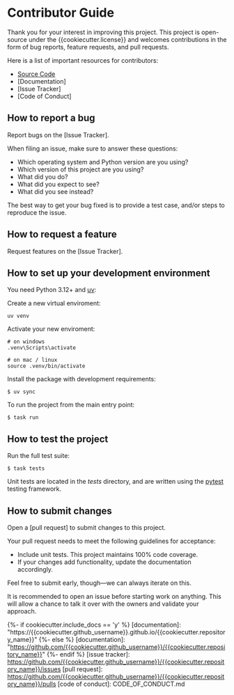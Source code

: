 # Contributor Guide

Thank you for your interest in improving this project.
This project is open-source under the {{cookiecutter.license}} and
welcomes contributions in the form of bug reports, feature requests, and pull requests.

Here is a list of important resources for contributors:

- [Source Code]
- [Documentation]
- [Issue Tracker]
- [Code of Conduct]

## How to report a bug

Report bugs on the [Issue Tracker].

When filing an issue, make sure to answer these questions:

- Which operating system and Python version are you using?
- Which version of this project are you using?
- What did you do?
- What did you expect to see?
- What did you see instead?

The best way to get your bug fixed is to provide a test case,
and/or steps to reproduce the issue.

## How to request a feature

Request features on the [Issue Tracker].

## How to set up your development environment

You need Python 3.12+ and [uv](https://docs.astral.sh/uv/):

Create a new virtual enviroment:

```
uv venv
```

Activate your new enviroment:

```
# on windows
.venv\Scripts\activate

# on mac / linux
source .venv/bin/activate
```

Install the package with development requirements:

```
$ uv sync
```

To run the project from the main entry point:

```
$ task run
```

## How to test the project

Run the full test suite:

```
$ task tests
```

Unit tests are located in the _tests_ directory,
and are written using the [pytest](https://pytest.readthedocs.io/) testing framework.

## How to submit changes

Open a [pull request] to submit changes to this project.

Your pull request needs to meet the following guidelines for acceptance:

- Include unit tests. This project maintains 100% code coverage.
- If your changes add functionality, update the documentation accordingly.

Feel free to submit early, though—we can always iterate on this.

It is recommended to open an issue before starting work on anything.
This will allow a chance to talk it over with the owners and validate your approach.

[source code]: https://github.com/{{cookiecutter.github_username}}/{{cookiecutter.repository_name}}

{%- if cookiecutter.include_docs == 'y' %}
[documentation]: "https://{{cookiecutter.github_username}}.github.io/{{cookiecutter.repository_name}}"
{%- else %}
[documentation]: "https://github.com/{{cookiecutter.github_username}}/{{cookiecutter.repository_name}}"
{%- endif %}
[issue tracker]: https://github.com/{{cookiecutter.github_username}}/{{cookiecutter.repository_name}}/issues
[pull request]: https://github.com/{{cookiecutter.github_username}}/{{cookiecutter.repository_name}}/pulls
[code of conduct]: CODE_OF_CONDUCT.md
